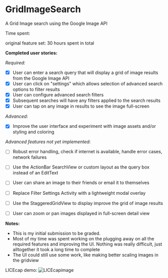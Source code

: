 GridImageSearch
===============

A Grid Image search using the Google Image API

Time spent:

original feature set: 30 hours spent in total

**Completed user stories:**

*Required:*

 - [x] User can enter a search query that will display a grid of image results from the Google Image API
 - [x] User can click on "settings" which allows selection of advanced search options to filter results
 - [x] User can configure advanced search filters
 - [x] Subsequent searches will have any filters applied to the search results
 - [x] User can tap on any image in results to see the image full-screen

*Advanced:*

 - [x] Improve the user interface and experiment with image assets and/or styling and coloring
 
*Advanced features not yet implemented:*

- [ ] Robust error handling, check if internet is available, handle error cases, network failures
- [ ] Use the ActionBar SearchView or custom layout as the query box instead of an EditText
- [ ] User can share an image to their friends or email it to themselves
- [ ] Replace Filter Settings Activity with a lightweight modal overlay
- [ ] Use the StaggeredGridView to display improve the grid of image results
- [ ] User can zoom or pan images displayed in full-screen detail view


**Notes:**

* This is my initial submission to be graded. 
* Most of my time was spent working on the plugging away on all the required features and improving the UI. Nothing was really difficult, just alltogether it took a long time to complete
* The UI could still use some work, like making better scaling images in the gridview

LICEcap demo:
![LICEcapimage](https://github.com/martasmith/InstagramViewer/blob/master/codepath_week2_v1.gif)
